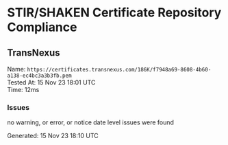 # STIR/SHAKEN Certificate Repository Compliance

## TransNexus

Name: `https://certificates.transnexus.com/186K/f7948a69-8608-4b60-a138-ec4bc3a3b3fb.pem`\
Tested At: 15 Nov 23 18:01 UTC\
Time: 12ms

### Issues

no warning, or error, or notice date level issues were found

Generated: 15 Nov 23 18:10 UTC